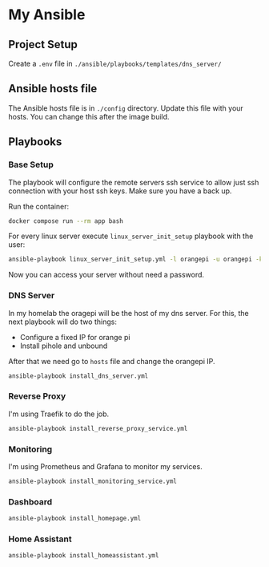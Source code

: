# My Ansible

## Project Setup

Create a `.env` file in `./ansible/playbooks/templates/dns_server/`

## Ansible hosts file

The Ansible hosts file is in `./config` directory. Update this file with your hosts. You can change this after the image build.

## Playbooks

### Base Setup

The playbook will configure the remote servers ssh service to allow just ssh connection with your host ssh keys. Make sure you have a back up.

Run the container:

```bash
docker compose run --rm app bash
```

For every linux server execute `linux_server_init_setup` playbook with the user:
```bash
ansible-playbook linux_server_init_setup.yml -l orangepi -u orangepi -kK
```

Now you can access your server without need a password.

### DNS Server

In my homelab the oragepi will be the host of my dns server. For this, the next playbook will do two things:

 - Configure a fixed IP for orange pi
 - Install pihole and unbound

After that we need go to `hosts` file and change the orangepi IP.

```bash
ansible-playbook install_dns_server.yml
```
### Reverse Proxy

I'm using Traefik to do the job.

```bash
ansible-playbook install_reverse_proxy_service.yml
```

### Monitoring

I'm using Prometheus and Grafana to monitor my services.

```bash
ansible-playbook install_monitoring_service.yml
```

### Dashboard

```bash
ansible-playbook install_homepage.yml
```

### Home Assistant

```bash
ansible-playbook install_homeassistant.yml
```